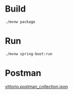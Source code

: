 # Build

```shell
./mvnw package
```

# Run

```shell
./mvnw spring-boot:run
```

# Postman

[vittorio.postman_collection.json](vittorio.postman_collection.json)
